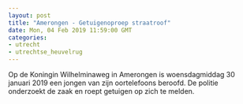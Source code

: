 ```yaml
---
layout: post
title: "Amerongen - Getuigenoproep straatroof"
date: Mon, 04 Feb 2019 11:59:00 GMT
categories: 
- utrecht 
- utrechtse_heuvelrug 
---
```


Op de Koningin Wilhelminaweg in Amerongen is woensdagmiddag 30 januari 2019 een jongen van zijn oortelefoons beroofd. De politie onderzoekt de zaak en roept getuigen op zich te melden.
